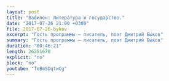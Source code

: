 ```yaml
---
layout: post
title: "Вавилон: Литература и государство."
date: "2017-07-26 21:00 +0300"
file: 2017-07-26-bykov
excerpt: "Гость программы — писатель, поэт Дмитрий Быков"
summary: "Гость программы — писатель, поэт Дмитрий Быков"
duration: "00:46:21"
length: 26251678
explicit: "no"
block: "no"
youtube: "TeBmSDqtwCg"
---
```

